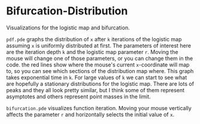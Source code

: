 # Bifurcation-Distribution
Visualizations for the logistic map and bifurcation.

`pdf.pde` graphs the distribution of `x` after `k` iterations of the logistic map assuming `x` is uniformly distributed at first. The parameters of interest here are the iteration depth `k` and the logistic map parameter `r`. Moving the mouse will change one of those parameters, or you can change them in the code. the red lines show where the mouse's current `x`-coordinate will map to, so you can see which sections of the distribution map where. This graph takes exponential time in `k`. For large values of `k` we can start to see what are hopefully a stationary distributions for the logistic map. There are lots of peaks and they all look pretty similar, but I think some of them represent asymptotes and others represent point masses in the limit.

`bifurcation.pde` visualizes function iteration. Moving your mouse vertically affects the parameter `r` and horizontally selects the initial value of `x`.
